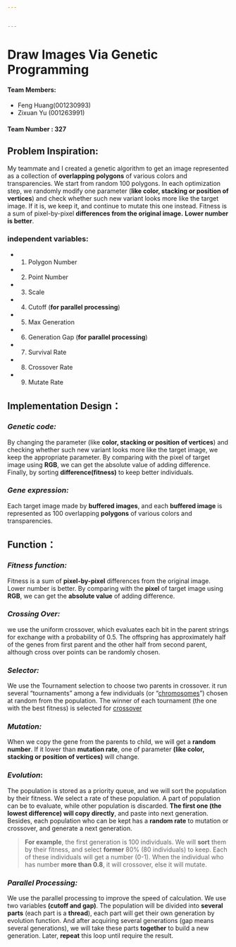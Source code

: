 ```yaml
---


---
```


<h1 id="draw-images-via-genetic-programming">Draw Images Via Genetic Programming</h1>
<h4 id="team-members">Team Members:</h4>
<ul>
<li>Feng Huang(001230993)</li>
<li>Zixuan Yu   (001263991)</li>
</ul>
<h4 id="team-number--327">Team Number : 327</h4>
<h2 id="problem-inspiration">Problem Inspiration:</h2>
<p>My teammate and I created a genetic algorithm to get an image represented as a collection of <strong>overlapping polygons</strong> of various colors and transparencies. We start from random 100 polygons. In each optimization step, we randomly modify one  parameter (<strong>like color, stacking or position of vertices</strong>) and check whether such new variant looks more like the target image. If it is, we keep it, and continue to mutate this one instead.  Fitness is a sum of pixel-by-pixel <strong>differences from the original image.</strong> <strong>Lower number is better</strong>.</p>
<h3 id="independent-variables">independent variables:</h3>
<ul>
<li>
<ol>
<li>Polygon Number</li>
</ol>
</li>
<li>
<ol start="2">
<li>Point Number</li>
</ol>
</li>
<li>
<ol start="3">
<li>Scale</li>
</ol>
</li>
<li>
<ol start="4">
<li>Cutoff                  (<strong>for parallel processing</strong>)</li>
</ol>
</li>
<li>
<ol start="5">
<li>Max Generation</li>
</ol>
</li>
<li>
<ol start="6">
<li>Generation Gap (<strong>for  parallel processing</strong>)</li>
</ol>
</li>
<li>
<ol start="7">
<li>Survival Rate</li>
</ol>
</li>
<li>
<ol start="8">
<li>Crossover Rate</li>
</ol>
</li>
<li>
<ol start="9">
<li>Mutate Rate</li>
</ol>
</li>
</ul>
<h2 id="implementation-design：">Implementation Design：</h2>
<h3 id="genetic-code"><em>Genetic code:</em></h3>
<p>By changing the parameter (like <strong>color, stacking or position of vertices</strong>) and checking whether such new variant looks more like the target image, we keep the appropriate parameter. By comparing with the pixel of target image using <strong>RGB</strong>, we can get the absolute value of adding difference. Finally, by sorting  <strong>difference(fitness)</strong>  to keep better individuals.</p>
<h3 id="gene-expression"><em>Gene expression:</em></h3>
<p>Each target image made by  <strong>buffered images</strong>, and each <strong>buffered image</strong> is represented as 100 overlapping <strong>polygons</strong> of various colors and transparencies.</p>
<h2 id="function：">Function：</h2>
<h3 id="fitness-function"><em>Fitness function:</em></h3>
<p>Fitness is a sum of <strong>pixel-by-pixel</strong> differences from the original image. Lower number is better. By comparing with the <strong>pixel</strong> of target image using <strong>RGB</strong>, we can get the <strong>absolute value</strong> of adding difference.</p>
<h3 id="crossing-over"><em>Crossing Over:</em></h3>
<p>we use the uniform crossover, which evaluates each bit in the parent strings for exchange with a probability of 0.5. The offspring has approximately half of the genes from first parent and the other half from second parent, although cross over points can be randomly chosen.</p>
<h3 id="selector"><em>Selector:</em></h3>
<p>We use the Tournament selection to choose two parents in crossover. it run several “tournaments” among a few individuals (or “<a href="https://en.wikipedia.org/wiki/Chromosome_(genetic_algorithm)" title="Chromosome (genetic algorithm)">chromosomes</a>”) chosen at random from the population. The winner of each tournament (the one with the best fitness) is selected for <a href="https://en.wikipedia.org/wiki/Crossover_(genetic_algorithm)" title="Crossover (genetic algorithm)">crossover</a></p>
<h3 id="mutation"><em>Mutation:</em></h3>
<p>When we copy the gene from the parents to child, we will get a <strong>random number</strong>. If it lower than <strong>mutation rate</strong>,  one of parameter <strong>(like color, stacking or position of vertices)</strong> will change.</p>
<h3 id="evolution"><em>Evolution</em>:</h3>
<p>The population is stored as a priority queue, and we will sort the population by their fitness. We select a rate of these population. A part of population can be to evaluate, while other population is discarded.  <strong>The first one (the lowest difference) will copy directly</strong>, and paste into next generation. Besides, each population who can be kept has a <strong>random rate</strong> to mutation or crossover, and generate a next generation.</p>
<blockquote>
<p><strong>For example</strong>, the first generation is 100 individuals. We will <strong>sort</strong> them by their fitness, and select <strong>former</strong> 80% (80 individuals) to keep. Each of these individuals will get a number (0-1). When the individual who has number <strong>more than 0.8</strong>, it will crossover, else it will mutate.</p>
</blockquote>
<h3 id="parallel-processing"><em>Parallel Processing:</em></h3>
<p>We use the parallel processing to improve the speed of calculation. We use two variables <strong>(cutoff and gap)</strong>. The population will be divided into <strong>several parts</strong> (each part is a <strong>thread</strong>), each part will get their own generation by evolution function. And after acquiring several generations (gap means several generations), we will take these parts <strong>together</strong> to build a new generation. Later, <strong>repeat</strong> this loop until require the result.</p>

